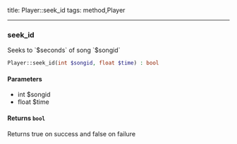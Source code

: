 title: Player::seek_id
tags: method,Player

---

<div class="method">
<h3 class="method-name">seek_id</h3>
<p>Seeks to `$seconds` of song `$songid`</p>

```php
Player::seek_id(int $songid, float $time) : bool
```

#### Parameters

*  int $songid
*  float $time


#### Returns `bool`

Returns true on success and false on failure


</div>